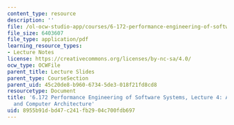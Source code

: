 ```yaml
---
content_type: resource
description: ''
file: /ol-ocw-studio-app/courses/6-172-performance-engineering-of-software-systems-fall-2018/8955b91dbd47c241fb2904c700fdb697_MIT6_172F18_lec4.pdf
file_size: 6403607
file_type: application/pdf
learning_resource_types:
- Lecture Notes
license: https://creativecommons.org/licenses/by-nc-sa/4.0/
ocw_type: OCWFile
parent_title: Lecture Slides
parent_type: CourseSection
parent_uid: 45c20de8-b960-6734-5de3-018f21fd8cd8
resourcetype: Document
title: '6.172 Performance Engineering of Software Systems, Lecture 4: Assembly Language
  and Computer Architecture'
uid: 8955b91d-bd47-c241-fb29-04c700fdb697
---
```

